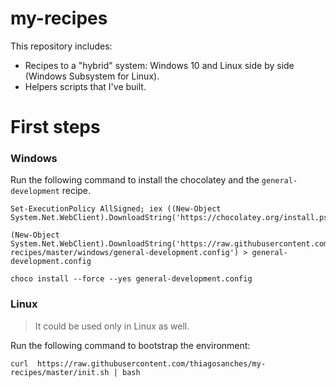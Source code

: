 # my-recipes
This repository includes:

* Recipes to a "hybrid" system: Windows 10 and Linux side by side (Windows Subsystem for Linux).
* Helpers scripts that I've built.


# First steps

### Windows
Run the following command to install the chocolatey and the `general-development` recipe.

```
Set-ExecutionPolicy AllSigned; iex ((New-Object System.Net.WebClient).DownloadString('https://chocolatey.org/install.ps1'))

(New-Object System.Net.WebClient).DownloadString('https://raw.githubusercontent.com/thiagosanches/my-recipes/master/windows/general-development.config') > general-development.config

choco install --force --yes general-development.config
```

### Linux 
> It could be used only in Linux as well.

Run the following command to bootstrap the environment:

`curl  https://raw.githubusercontent.com/thiagosanches/my-recipes/master/init.sh | bash`
